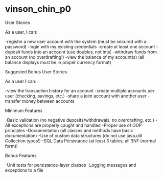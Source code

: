 # vinson_chin_p0

User Stories

As a user, I can:

  -register a new user account with the system (must be secured with a password)
  -login with my existing credentials
  -create at least one account
  -deposit funds into an account (use doubles, not ints)
  -withdraw funds from an account (no overdrafting!)
  -view the balance of my account(s) (all balance displays must be in proper currency format)
 
Suggested Bonus User Stories

As a user I can:

  -view the transaction history for an account
  -create multiple accounts per user (checking, savings, etc.)
  -share a joint account with another user
  -transfer money between accounts
  
Minimum Features

  -Basic validation (no negative deposits/withdrawals, no overdrafting, etc.)
  -All exceptions are properly caught and handled
  -Proper use of OOP principles
  -Documentation (all classes and methods have basic documentation)
  -Use of custom data structures (do not use java.util Collection types!)
  -SQL Data Persistance (at least 3 tables; all 3NF (normal form))

Bonus Features

  -Unit tests for persistance-layer classes
  -Logging messages and exceptions to a file
